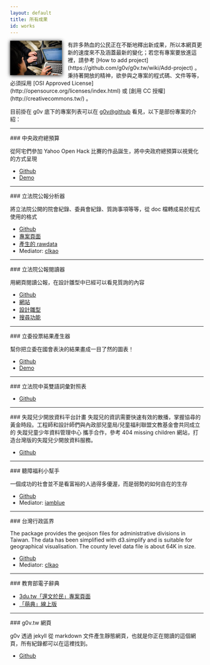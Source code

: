```yaml
---
layout: default
title: 所有成果
id: works
---
```


<img src="/imgs/works.png" style="float:left;margin-right:15px;box-shadow:0px 1px 9px">
有許多熱血的公民正在不斷地釋出新成果，所以本網頁更新的速度來不及涵蓋最新的變化；若您有專案要放進這裡，請參考 [How to add project](https://github.com/g0v/g0v.tw/wiki/Add-project) 。秉持著開放的精神，欲參與之專案的程式碼、文件等等，必須採用 [OSI Approved License](http://opensource.org/licenses/index.html) 或 [創用 CC 授權](http://creativecommons.tw/) 。

目前掛在 g0v 底下的專案列表可以在 [g0v@github](https://github.com/g0v/) 看見，以下是部份專案的介紹：

<hr />
### 中央政府總預算

從阿宅們參加 Yahoo Open Hack 比賽的作品誕生，將中央政府總預算以視覺化的方式呈現

* [Github](https://github.com/g0v/twbudget)
* [Demo](http://budget.g0v.tw/)

<hr />
### 立法院公報分析器

將立法院公開的院會紀錄、委員會紀錄、質詢事項等等，從 doc 檔轉成易於程式使用的格式

* [Github](https://github.com/g0v/twlyparser)
* [專案頁面](http://dev.g0v.tw/Project-TWLY.html)
* [產生的 rawdata](https://github.com/g0v/ly-gazette)
* Mediator: [clkao](https://github.com/clkao)

<hr />
### 立法院公報閱讀器

用網頁閱讀公報，在設計雛型中已經可以看見質詢的內容

* [Github](http://github.com/g0v/ly.g0v.tw)
* [網站](http://ly.g0v.tw.jit.su/#/sitting)
* [設計雛型](http://twlyreader-prototype.herokuapp.com/)
* [搜尋功能](http://open.ly.g0v.tw/)

<hr />
### 立委投票結果產生器

幫你把立委在國會表決的結果畫成一目了然的圖表！

* [Github](https://github.com/g0v/ly-vote)
* [Demo](http://bl.ocks.org/4248542)

<hr />
### 立法院中英雙語詞彙對照表

* [Github](https://github.com/g0v/ly-glossary)

<hr />
### 失蹤兒少開放資料平台計畫
失蹤兒的資訊需要快速有效的散播，掌握協尋的黃金時段。工程師和設計師們與內政部兒童局/兒童福利聯盟文教基金會共同成立的 失蹤兒童少年資料管理中心 攜手合作，參考 404 missing children 網站，打造台灣版的失蹤兒少開放資料服務。

* [Github](https://github.com/g0v/dev/wiki/Project-ChildNotFound.tw)

<hr />
### 聽障福利小幫手

一個成功的社會並不是看富裕的人過得多優渥，而是弱勢的如何自在的生存

* [Github](https://github.com/g0v/listening)
* Mediator: [iamblue](tonyone0902@gmail.com)

<hr />
### 台灣行政區界

The package provides the geojson files for administrative divisions in Taiwan. The data has been simplified with d3.simplify and is suitable for geographical visualisation. The county level data file is about 64K in size.

* [Github](https://github.com/g0v/twgeojson)
* Mediator: [clkao](https://github.com/clkao)

<hr />
### 教育部電子辭典

* [3du.tw「還文於民」專案頁面](http://3du.tw/)
* [「萌典」線上版](https://moedict.tw/)

<hr />
### g0v.tw 網頁

g0v 透過 jekyll 從 markdown 文件產生靜態網頁，也就是你正在閱讀的這個網頁，所有紀錄都可以在這裡找到。

* [Github](https://github.com/g0v/g0v.tw) 

